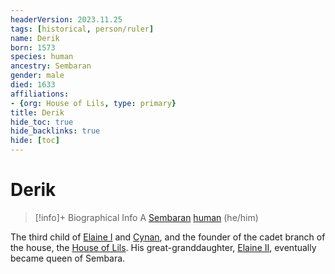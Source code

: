 ```yaml
---
headerVersion: 2023.11.25
tags: [historical, person/ruler]
name: Derik
born: 1573
species: human
ancestry: Sembaran
gender: male
died: 1633
affiliations:
- {org: House of Lils, type: primary}
title: Derik
hide_toc: true
hide_backlinks: true
hide: [toc]
---
```

# Derik
>[!info]+ Biographical Info
> A [Sembaran](<../../../gazetteer/greater-sembara/sembara/sembara.md>) [human](<../../../species/humans/humans.md>) (he/him)
> 
> 

The third child of [Elaine I](<./elaine-i.md>) and [Cynan](<./cynan.md>), and the founder of the cadet branch of the house, the [House of Lils](<../../../groups/sembaran-noble-houses/house-of-lils.md>). His great-granddaughter, [Elaine II](<./elaine-ii.md>), eventually became queen of Sembara.

